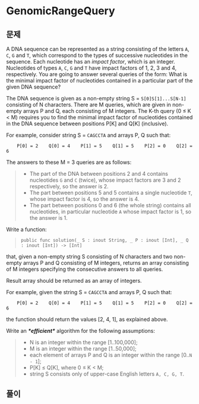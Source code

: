 # GenomicRangeQuery

## 문제

A DNA sequence can be represented as a string consisting of the letters `A`, `C`, `G` and `T`, which correspond to the types of successive nucleotides in the sequence. Each nucleotide has an *impact factor*, which is an integer. Nucleotides of types `A`, `C`, `G` and `T` have impact factors of 1, 2, 3 and 4, respectively. You are going to answer several queries of the form: What is the minimal impact factor of nucleotides contained in a particular part of the given DNA sequence?

The DNA sequence is given as a non-empty string S = `S[0]S[1]...S[N-1]` consisting of N characters. There are M queries, which are given in non-empty arrays P and Q, each consisting of M integers. The K-th query (0 ≤ K < M) requires you to find the minimal impact factor of nucleotides contained in the DNA sequence between positions P[K] and Q[K] (inclusive).

For example, consider string S = `CAGCCTA` and arrays P, Q such that:

```
    P[0] = 2    Q[0] = 4    P[1] = 5    Q[1] = 5    P[2] = 0    Q[2] = 6
```

The answers to these M = 3 queries are as follows:

> - The part of the DNA between positions 2 and 4 contains nucleotides `G` and `C` (twice), whose impact factors are 3 and 2 respectively, so the answer is 2.
> - The part between positions 5 and 5 contains a single nucleotide `T`, whose impact factor is 4, so the answer is 4.
> - The part between positions 0 and 6 (the whole string) contains all nucleotides, in particular nucleotide `A` whose impact factor is 1, so the answer is 1.

Write a function:

> ```
> public func solution(_ S : inout String, _ P : inout [Int], _ Q : inout [Int]) -> [Int]
> ```

that, given a non-empty string S consisting of N characters and two non-empty arrays P and Q consisting of M integers, returns an array consisting of M integers specifying the consecutive answers to all queries.

Result array should be returned as an array of integers.

For example, given the string S = `CAGCCTA` and arrays P, Q such that:

```
    P[0] = 2    Q[0] = 4    P[1] = 5    Q[1] = 5    P[2] = 0    Q[2] = 6
```

the function should return the values [2, 4, 1], as explained above.

Write an ***\*efficient\**** algorithm for the following assumptions:

> - N is an integer within the range [1..100,000];
> - M is an integer within the range [1..50,000];
> - each element of arrays P and Q is an integer within the range [0..`N - 1`];
> - P[K] ≤ Q[K], where 0 ≤ K < M;
> - string S consists only of upper-case English letters `A, C, G, T`.

## 풀이

```swift
```

